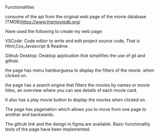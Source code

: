 Functionalities

consume of the api from the original web page of the movie database (TMDB)https://www.themoviedb.org/

Have used the following to create my web page:

VSCode: Code editor to write and edit project source code, That is Html,Css,Javascript & Readme.

Github Desktop: Desktop application that simplifies the use of git and github.

the page has menu hamburguesa to display the filters of the movie. when clicked on.

the page has a search engine that filters the movies by names or movie titles, an overview where you can see details of each movie card. 

It also has a play movie button to display the movies when clicked on.

The page has pagenation which allows you to move from one page to another and backwards.

The github link and the design in figma are available. Basic functionality tests of the page have been implemented.